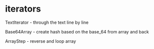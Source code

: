 iterators
=============

TextIterator - through the text line by line

Base64Array - create hash based on the base_64 from array and back

ArrayStep - reverse and loop array